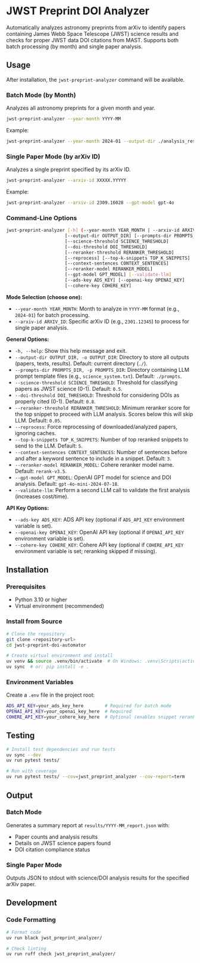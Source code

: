 # JWST Preprint DOI Analyzer

Automatically analyzes astronomy preprints from arXiv to identify papers containing James Webb Space Telescope (JWST) science results and checks for proper JWST data DOI citations from MAST. Supports both batch processing (by month) and single paper analysis.

## Usage

After installation, the `jwst-preprint-analyzer` command will be available.

### Batch Mode (by Month)
Analyzes all astronomy preprints for a given month and year.
```bash
jwst-preprint-analyzer --year-month YYYY-MM
```
Example:
```bash
jwst-preprint-analyzer --year-month 2024-01 --output-dir ./analysis_results
```

### Single Paper Mode (by arXiv ID)
Analyzes a single preprint specified by its arXiv ID.
```bash
jwst-preprint-analyzer --arxiv-id XXXXX.YYYYY
```
Example:
```bash
jwst-preprint-analyzer --arxiv-id 2309.16028 --gpt-model gpt-4o
```

### Command-Line Options
```bash
jwst-preprint-analyzer [-h] (--year-month YEAR_MONTH | --arxiv-id ARXIV_ID)
                      [--output-dir OUTPUT_DIR] [--prompts-dir PROMPTS_DIR]
                      [--science-threshold SCIENCE_THRESHOLD]
                      [--doi-threshold DOI_THRESHOLD]
                      [--reranker-threshold RERANKER_THRESHOLD]
                      [--reprocess] [--top-k-snippets TOP_K_SNIPPETS]
                      [--context-sentences CONTEXT_SENTENCES]
                      [--reranker-model RERANKER_MODEL]
                      [--gpt-model GPT_MODEL] [--validate-llm]
                      [--ads-key ADS_KEY] [--openai-key OPENAI_KEY]
                      [--cohere-key COHERE_KEY]
```

**Mode Selection (choose one):**
-   `--year-month YEAR_MONTH`: Month to analyze in `YYYY-MM` format (e.g., `2024-01`) for batch processing.
-   `--arxiv-id ARXIV_ID`: Specific arXiv ID (e.g., `2301.12345`) to process for single paper analysis.

**General Options:**
-   `-h, --help`: Show this help message and exit.
-   `--output-dir OUTPUT_DIR, -o OUTPUT_DIR`: Directory to store all outputs (papers, texts, results). Default: current directory (`./`).
-   `--prompts-dir PROMPTS_DIR, -p PROMPTS_DIR`: Directory containing LLM prompt template files (e.g., `science_system.txt`). Default: `./prompts`.
-   `--science-threshold SCIENCE_THRESHOLD`: Threshold for classifying papers as JWST science (0-1). Default: `0.5`.
-   `--doi-threshold DOI_THRESHOLD`: Threshold for considering DOIs as properly cited (0-1). Default: `0.8`.
-   `--reranker-threshold RERANKER_THRESHOLD`: Minimum reranker score for the top snippet to proceed with LLM analysis. Scores below this will skip LLM. Default: `0.05`.
-   `--reprocess`: Force reprocessing of downloaded/analyzed papers, ignoring caches.
-   `--top-k-snippets TOP_K_SNIPPETS`: Number of top reranked snippets to send to the LLM. Default: `5`.
-   `--context-sentences CONTEXT_SENTENCES`: Number of sentences before and after a keyword sentence to include in a snippet. Default: `3`.
-   `--reranker-model RERANKER_MODEL`: Cohere reranker model name. Default: `rerank-v3.5`.
-   `--gpt-model GPT_MODEL`: OpenAI GPT model for science and DOI analysis. Default: `gpt-4o-mini-2024-07-18`.
-   `--validate-llm`: Perform a second LLM call to validate the first analysis (increases cost/time).

**API Key Options:**
-   `--ads-key ADS_KEY`: ADS API key (optional if `ADS_API_KEY` environment variable is set).
-   `--openai-key OPENAI_KEY`: OpenAI API key (optional if `OPENAI_API_KEY` environment variable is set).
-   `--cohere-key COHERE_KEY`: Cohere API key (optional if `COHERE_API_KEY` environment variable is set; reranking skipped if missing).

## Installation

### Prerequisites  
- Python 3.10 or higher
- Virtual environment (recommended)

### Install from Source
```bash
# Clone the repository
git clone <repository-url>
cd jwst-preprint-doi-automator

# Create virtual environment and install
uv venv && source .venv/bin/activate  # On Windows: .venv\Scripts\activate
uv sync  # or: pip install -e .
```

### Environment Variables
Create a `.env` file in the project root:
```bash
ADS_API_KEY=your_ads_key_here        # Required for batch mode
OPENAI_API_KEY=your_openai_key_here  # Required
COHERE_API_KEY=your_cohere_key_here  # Optional (enables snippet reranking)
```

## Testing

```bash
# Install test dependencies and run tests
uv sync --dev
uv run pytest tests/

# Run with coverage
uv run pytest tests/ --cov=jwst_preprint_analyzer --cov-report=term
```

## Output

### Batch Mode
Generates a summary report at `results/YYYY-MM_report.json` with:
- Paper counts and analysis results
- Details on JWST science papers found
- DOI citation compliance status

### Single Paper Mode  
Outputs JSON to stdout with science/DOI analysis results for the specified arXiv paper.

## Development

### Code Formatting
```bash
# Format code  
uv run black jwst_preprint_analyzer/

# Check linting
uv run ruff check jwst_preprint_analyzer/
```